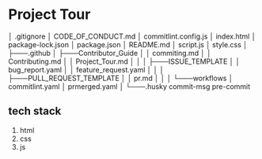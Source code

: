 # Project Tour

│   .gitignore
│   CODE_OF_CONDUCT.md
│   commitlint.config.js
│   index.html
│   package-lock.json
│   package.json
│   README.md
│   script.js
│   style.css
│
├───.github
│   ├───Contributor_Guide
│   │       commiting.md
│   │       Contributing.md
│   │       Project_Tour.md
│   │
│   ├───ISSUE_TEMPLATE
│   │       bug_report.yaml
│   │       feature_request.yaml
│   │
│   ├───PULL_REQUEST_TEMPLATE
│   │       pr.md
│   │
│   └───workflows
│           commitlint.yaml
│           prmerged.yaml
│
└───.husky
        commit-msg
        pre-commit

  ## tech stack
  1. html
  2. css
  3. js